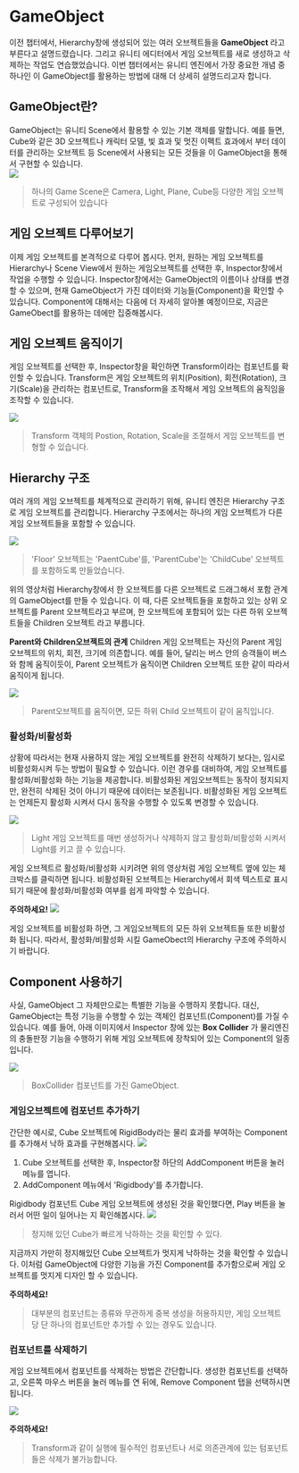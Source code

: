 #	GameObject
이전 챕터에서, Hierarchy창에 생성되어 있는 여러 오브젝트들을 **GameObject** 라고 부른다고 설명드렸습니다. 그리고 유니티 에디터에서 게임 오브젝트를 새로 생성하고 삭제하는 작업도 연습했었습니다. 이번 챕터에서는 유니티 엔진에서 가장 중요한 개념 중 하나인 이 GameObject를 활용하는 방법에 대해 더 상세히 설명드리고자 합니다.

## GameObject란?
GameObject는 유니티 Scene에서 활용할 수 있는 기본 객체를 말합니다. 예를 들면, Cube와 같은 3D 오브젝트나 캐릭터 모델, 빛 효과 및 멋진 이펙트 효과에서 부터 데이터를 관리하는 오브젝트 등 Scene에서 사용되는 모든 것들을 이 GameObject을 통해서 구현할 수 있습니다.  
![](images/1_GameObjectIntro.PNG)
> 하나의 Game Scene은 Camera, Light, Plane, Cube등 다양한 게임 오브젝트로 구성되어 있습니다


## 게임 오브젝트 다루어보기
이제 게임 오브젝트를 본격적으로 다루어 봅시다. 먼저, 원하는 게임 오브젝트를 Hierarchy나 Scene View에서 원하는 게임오브젝트를 선택한 후, Inspector창에서 작업을 수행할 수 있습니다. Inspector창에서는 GameObject의 이름이나 상태를 변경할 수 있으며, 현재 GameObject가 가진 데이터와 기능들(Component)을 확인할 수 있습니다. Component에 대해서는 다음에 더 자세히 알아볼 예정이므로, 지금은 GameObect를 활용하는 데에만 집중해봅시다.

## 게임 오브젝트 움직이기
게임 오브젝트를 선택한 후, Inspector창을 확인하면 Transform이라는 컴포넌트를 확인할 수 있습니다. Transform은 게임 오브젝트의 위치(Position), 회전(Rotation), 크기(Scale)을 관리하는 컴포넌트로, Transform을 조작해서 게임 오브젝트의 움직임을 조작할 수 있습니다.

![](images/1_Inspector.gif)
>Transform 객체의 Postion, Rotation, Scale을 조절해서 게임 오브젝트를 변형할 수 있습니다.


## Hierarchy 구조
여러 개의 게임 오브젝트를 체계적으로 관리하기 위해, 유니티 엔진은 Hierarchy 구조로 게임 오브젝트를 관리합니다. Hierarchy 구조에서는 하나의 게임 오브젝트가 다른 게임 오브젝트들을 포함할 수 있습니다.

![](images/1_MakeParentChild.gif)
> 'Floor' 오브젝트는 'PaentCube'를, 'ParentCube'는 'ChildCube' 오브젝트를 포함하도록 만들었습니다.

위의 영상처럼 Hierarchy창에서 한 오브젝트를 다른 오브젝트로 드래그해서 포함 관계의 GameObject를 만들 수 있습니다. 이 때, 다른 오브젝트들을 포함하고 있는 상위 오브젝트를 Parent 오브젝트라고 부르며, 한 오브젝트에 포함되어 있는 다른 하위 오브젝트들을 Children 오브젝트 라고 부릅니다.

**Parent와 Children오브젝트의 관계**
Children 게임 오브젝트는 자신의 Parent 게임 오브젝트의 위치, 회전, 크기에 의존합니다. 예를 들어, 달리는 버스 안의 승객들이 버스와 함께 움직이듯이, Parent 오브젝트가 움직이면 Children 오브젝트 또한 같이 따라서 움직이게 됩니다.

![](images/1_ParentChild.gif)
>Parent오브젝트를 움직이면, 모든 하위 Child 오브젝트이 같이 움직입니다.


### 활성화/비활성화
상황에 따라서는 현재 사용하지 않는 게임 오브젝트를 완전히 삭제하기 보다는, 임시로 비활성화시켜 두는 방법이 필요할 수 있습니다. 이런 경우를 대비하여, 게임 오브젝트를 활성화/비활성화 하는 기능을 제공합니다. 비활성화된 게임오브젝트는 동작이 정지되지만, 완전히 삭제된 것이 아니기 때문에 데이터는 보존됩니다. 비활성화된 게임 오브젝트는 언제든지 활성화 시켜서 다시 동작을 수행할 수 있도록 변경할 수 있습니다.

![](images/1_ActiveLight.gif)
>Light 게임 오브젝트를 매번 생성하거나 삭제하지 않고 활성화/비활성화 시켜서 Light를 키고 끌 수 있습니다.

게임 오브젝트르 활성화/비활성화 시키려면 위의 영상처럼 게임 오브젝트 옆에 있는 체크박스를 클릭하면 됩니다. 비활성화된 오브젝트는 Hierarchy에서 회색 텍스트로 표시되기 때문에 활성화/비활성화 여부를 쉽게 파악할 수 있습니다.


**주의하세요!**
![](images/1_ActiveAll.gif)

게임 오브젝트를 비활성화 하면, 그 게임오브젝트의 모든 하위 오브젝트들 또한 비활성화 됩니다. 따라서, 활성화/비활성화 시킬 GameObect의 Hierarchy 구조에 주의하시기 바랍니다.


## Component 사용하기
사실, GameObject 그 자체만으로는 특별한 기능을 수행하지 못합니다. 대신, GameObject는 특정 기능을 수행할 수 있는 객체인 컴포넌트(Component)를 가질 수 있습니다. 예를 들어, 아래 이미지에서 Inspector 창에 있는 **Box Collider** 가 물리엔진의 충돌판정 기능을 수행하기 위해 게임 오브젝트에 장착되어 있는 Component의 일종입니다.

![](images/box_collider.PNG)
> BoxCollider 컴포넌트를 가진 GameObject.

### 게임오브젝트에 컴포넌트 추가하기
간단한 예시로, Cube 오브젝트에 RigidBody라는 물리 효과를 부여하는 Component를 추가해서 낙하 효과를 구현해봅시다.
![](images/1_AddRigidbody.gif)

1. Cube 오브젝트를 선택한 후, Inspector창 하단의 AddComponent 버튼을 눌러 메뉴를 엽니다.
2. AddComponent 메뉴에서 'Rigidbody'를 추가합니다.

Rigidbody 컴포넌트 Cube 게임 오브젝트에 생성된 것을 확인했다면, Play 버튼을 눌러서 어떤 일이 일어나는 지 확인해봅시다.
![](images/1_Fall.gif)
>정지해 있던 Cube가 빠르게 낙하하는 것을 확인할 수 있다.

지금까지 가만히 정지해있던 Cube 오브젝트가 멋지게 낙하하는 것을 확인할 수 있습니다. 이처럼 GameObject에 다양한 기능을 가진 Component를 추가함으로써 게임 오브젝트를 멋지게 디자인 할 수 있습니다.

**주의하세요!**
> 대부분의 컴포넌트는 종류와 무관하게 중복 생성을 허용하지만, 게임 오브젝트 당 단 하나의 컴포넌트만 추가할 수 있는 경우도 있습니다.


### 컴포넌트를 삭제하기
게임 오브젝트에서 컴포넌트를 삭제하는 방법은 간단합니다. 생성한 컴포넌트를 선택하고, 오른쪽 마우스 버튼을 눌러 메뉴를 연 뒤에, Remove Component 탭을 선택하시면 됩니다.

![](images/1_RemoveComponent.gif)

**주의하세요!**
>Transform과 같이 실행에 필수적인 컴포넌트나 서로 의존관계에 있는 텀포넌트들은 삭제가 불가능합니다.
